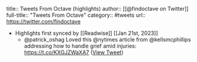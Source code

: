 title:: Tweets From Octave (highlights)
author:: [[@findoctave on Twitter]]
full-title:: "Tweets From Octave"
category:: #tweets
url:: https://twitter.com/findoctave

- Highlights first synced by [[Readwise]] [[Jan 21st, 2023]]
	- @patrick_oshag Loved this @nytimes article from @kellsmcphillips addressing how to handle grief amid injuries: https://t.co/KXGJZWaXA7 ([View Tweet](https://twitter.com/findoctave/status/1616606979493097478))